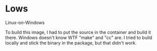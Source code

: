 # Lows

Linux-on-Windows

To build this image, I had to put the source in the container and build it there. Windows doesn't know WTF "make" and "cc" are. I tried to build locally and stick the binary in the package, but that didn't work.
